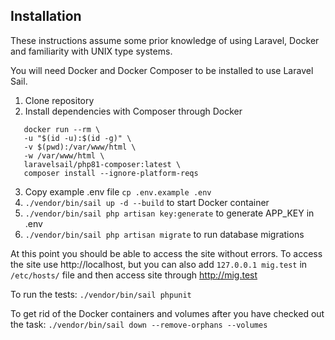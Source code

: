 ## Installation

These instructions assume some prior knowledge of using Laravel, Docker and familiarity with UNIX type systems.

You will need Docker and Docker Composer to be installed to use Laravel Sail.

1. Clone repository
2. Install dependencies with Composer through Docker
```
   docker run --rm \
   -u "$(id -u):$(id -g)" \
   -v $(pwd):/var/www/html \
   -w /var/www/html \
   laravelsail/php81-composer:latest \
   composer install --ignore-platform-reqs
```
3. Copy example .env file `cp .env.example .env`
4. `./vendor/bin/sail up -d --build` to start Docker container
5. `./vendor/bin/sail php artisan key:generate` to generate APP_KEY in .env
6. `./vendor/bin/sail php artisan migrate` to run database migrations

At this point you should be able to access the site without errors. To access the site use http://localhost, but you can also add `127.0.0.1 mig.test` in `/etc/hosts/` file and then access site through http://mig.test

To run the tests: `./vendor/bin/sail phpunit`

To get rid of the Docker containers and volumes after you have checked out the task: `./vendor/bin/sail down --remove-orphans --volumes`